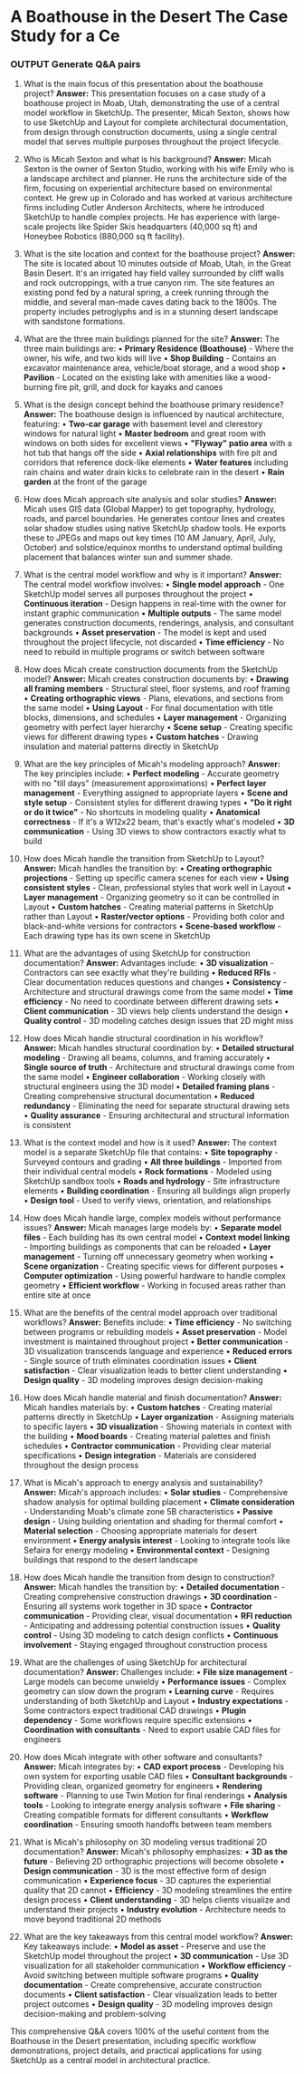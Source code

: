 # A Boathouse in the Desert  The Case Study for a Ce

### OUTPUT Generate Q&A pairs

1. What is the main focus of this presentation about the boathouse project?
**Answer:**
This presentation focuses on a case study of a boathouse project in Moab, Utah, demonstrating the use of a central model workflow in SketchUp. The presenter, Micah Sexton, shows how to use SketchUp and Layout for complete architectural documentation, from design through construction documents, using a single central model that serves multiple purposes throughout the project lifecycle.

2. Who is Micah Sexton and what is his background?
**Answer:**
Micah Sexton is the owner of Sexton Studio, working with his wife Emily who is a landscape architect and planner. He runs the architecture side of the firm, focusing on experiential architecture based on environmental context. He grew up in Colorado and has worked at various architecture firms including Cutler Anderson Architects, where he introduced SketchUp to handle complex projects. He has experience with large-scale projects like Spider Skis headquarters (40,000 sq ft) and Honeybee Robotics (880,000 sq ft facility).

3. What is the site location and context for the boathouse project?
**Answer:**
The site is located about 10 minutes outside of Moab, Utah, in the Great Basin Desert. It's an irrigated hay field valley surrounded by cliff walls and rock outcroppings, with a true canyon rim. The site features an existing pond fed by a natural spring, a creek running through the middle, and several man-made caves dating back to the 1800s. The property includes petroglyphs and is in a stunning desert landscape with sandstone formations.

4. What are the three main buildings planned for the site?
**Answer:**
The three main buildings are:
• **Primary Residence (Boathouse)** - Where the owner, his wife, and two kids will live
• **Shop Building** - Contains an excavator maintenance area, vehicle/boat storage, and a wood shop
• **Pavilion** - Located on the existing lake with amenities like a wood-burning fire pit, grill, and dock for kayaks and canoes

5. What is the design concept behind the boathouse primary residence?
**Answer:**
The boathouse design is influenced by nautical architecture, featuring:
• **Two-car garage** with basement level and clerestory windows for natural light
• **Master bedroom** and great room with windows on both sides for excellent views
• **"Flyway" patio area** with a hot tub that hangs off the side
• **Axial relationships** with fire pit and corridors that reference dock-like elements
• **Water features** including rain chains and water drain kicks to celebrate rain in the desert
• **Rain garden** at the front of the garage

6. How does Micah approach site analysis and solar studies?
**Answer:**
Micah uses GIS data (Global Mapper) to get topography, hydrology, roads, and parcel boundaries. He generates contour lines and creates solar shadow studies using native SketchUp shadow tools. He exports these to JPEGs and maps out key times (10 AM January, April, July, October) and solstice/equinox months to understand optimal building placement that balances winter sun and summer shade.

7. What is the central model workflow and why is it important?
**Answer:**
The central model workflow involves:
• **Single model approach** - One SketchUp model serves all purposes throughout the project
• **Continuous iteration** - Design happens in real-time with the owner for instant graphic communication
• **Multiple outputs** - The same model generates construction documents, renderings, analysis, and consultant backgrounds
• **Asset preservation** - The model is kept and used throughout the project lifecycle, not discarded
• **Time efficiency** - No need to rebuild in multiple programs or switch between software

8. How does Micah create construction documents from the SketchUp model?
**Answer:**
Micah creates construction documents by:
• **Drawing all framing members** - Structural steel, floor systems, and roof framing
• **Creating orthographic views** - Plans, elevations, and sections from the same model
• **Using Layout** - For final documentation with title blocks, dimensions, and schedules
• **Layer management** - Organizing geometry with perfect layer hierarchy
• **Scene setup** - Creating specific views for different drawing types
• **Custom hatches** - Drawing insulation and material patterns directly in SketchUp

9. What are the key principles of Micah's modeling approach?
**Answer:**
The key principles include:
• **Perfect modeling** - Accurate geometry with no "till days" (measurement approximations)
• **Perfect layer management** - Everything assigned to appropriate layers
• **Scene and style setup** - Consistent styles for different drawing types
• **"Do it right or do it twice"** - No shortcuts in modeling quality
• **Anatomical correctness** - If it's a W12x22 beam, that's exactly what's modeled
• **3D communication** - Using 3D views to show contractors exactly what to build

10. How does Micah handle the transition from SketchUp to Layout?
**Answer:**
Micah handles the transition by:
• **Creating orthographic projections** - Setting up specific camera scenes for each view
• **Using consistent styles** - Clean, professional styles that work well in Layout
• **Layer management** - Organizing geometry so it can be controlled in Layout
• **Custom hatches** - Creating material patterns in SketchUp rather than Layout
• **Raster/vector options** - Providing both color and black-and-white versions for contractors
• **Scene-based workflow** - Each drawing type has its own scene in SketchUp

11. What are the advantages of using SketchUp for construction documentation?
**Answer:**
Advantages include:
• **3D visualization** - Contractors can see exactly what they're building
• **Reduced RFIs** - Clear documentation reduces questions and changes
• **Consistency** - Architecture and structural drawings come from the same model
• **Time efficiency** - No need to coordinate between different drawing sets
• **Client communication** - 3D views help clients understand the design
• **Quality control** - 3D modeling catches design issues that 2D might miss

12. How does Micah handle structural coordination in his workflow?
**Answer:**
Micah handles structural coordination by:
• **Detailed structural modeling** - Drawing all beams, columns, and framing accurately
• **Single source of truth** - Architecture and structural drawings come from the same model
• **Engineer collaboration** - Working closely with structural engineers using the 3D model
• **Detailed framing plans** - Creating comprehensive structural documentation
• **Reduced redundancy** - Eliminating the need for separate structural drawing sets
• **Quality assurance** - Ensuring architectural and structural information is consistent

13. What is the context model and how is it used?
**Answer:**
The context model is a separate SketchUp file that contains:
• **Site topography** - Surveyed contours and grading
• **All three buildings** - Imported from their individual central models
• **Rock formations** - Modeled using SketchUp sandbox tools
• **Roads and hydrology** - Site infrastructure elements
• **Building coordination** - Ensuring all buildings align properly
• **Design tool** - Used to verify views, orientation, and relationships

14. How does Micah handle large, complex models without performance issues?
**Answer:**
Micah manages large models by:
• **Separate model files** - Each building has its own central model
• **Context model linking** - Importing buildings as components that can be reloaded
• **Layer management** - Turning off unnecessary geometry when working
• **Scene organization** - Creating specific views for different purposes
• **Computer optimization** - Using powerful hardware to handle complex geometry
• **Efficient workflow** - Working in focused areas rather than entire site at once

15. What are the benefits of the central model approach over traditional workflows?
**Answer:**
Benefits include:
• **Time efficiency** - No switching between programs or rebuilding models
• **Asset preservation** - Model investment is maintained throughout project
• **Better communication** - 3D visualization transcends language and experience
• **Reduced errors** - Single source of truth eliminates coordination issues
• **Client satisfaction** - Clear visualization leads to better client understanding
• **Design quality** - 3D modeling improves design decision-making

16. How does Micah handle material and finish documentation?
**Answer:**
Micah handles materials by:
• **Custom hatches** - Creating material patterns directly in SketchUp
• **Layer organization** - Assigning materials to specific layers
• **3D visualization** - Showing materials in context with the building
• **Mood boards** - Creating material palettes and finish schedules
• **Contractor communication** - Providing clear material specifications
• **Design integration** - Materials are considered throughout the design process

17. What is Micah's approach to energy analysis and sustainability?
**Answer:**
Micah's approach includes:
• **Solar studies** - Comprehensive shadow analysis for optimal building placement
• **Climate consideration** - Understanding Moab's climate zone 5B characteristics
• **Passive design** - Using building orientation and shading for thermal comfort
• **Material selection** - Choosing appropriate materials for desert environment
• **Energy analysis interest** - Looking to integrate tools like Sefaira for energy modeling
• **Environmental context** - Designing buildings that respond to the desert landscape

18. How does Micah handle the transition from design to construction?
**Answer:**
Micah handles the transition by:
• **Detailed documentation** - Creating comprehensive construction drawings
• **3D coordination** - Ensuring all systems work together in 3D space
• **Contractor communication** - Providing clear, visual documentation
• **RFI reduction** - Anticipating and addressing potential construction issues
• **Quality control** - Using 3D modeling to catch design conflicts
• **Continuous involvement** - Staying engaged throughout construction process

19. What are the challenges of using SketchUp for architectural documentation?
**Answer:**
Challenges include:
• **File size management** - Large models can become unwieldy
• **Performance issues** - Complex geometry can slow down the program
• **Learning curve** - Requires understanding of both SketchUp and Layout
• **Industry expectations** - Some contractors expect traditional CAD drawings
• **Plugin dependency** - Some workflows require specific extensions
• **Coordination with consultants** - Need to export usable CAD files for engineers

20. How does Micah integrate with other software and consultants?
**Answer:**
Micah integrates by:
• **CAD export process** - Developing his own system for exporting usable CAD files
• **Consultant backgrounds** - Providing clean, organized geometry for engineers
• **Rendering software** - Planning to use Twin Motion for final renderings
• **Analysis tools** - Looking to integrate energy analysis software
• **File sharing** - Creating compatible formats for different consultants
• **Workflow coordination** - Ensuring smooth handoffs between team members

21. What is Micah's philosophy on 3D modeling versus traditional 2D documentation?
**Answer:**
Micah's philosophy emphasizes:
• **3D as the future** - Believing 2D orthographic projections will become obsolete
• **Design communication** - 3D is the most effective form of design communication
• **Experience focus** - 3D captures the experiential quality that 2D cannot
• **Efficiency** - 3D modeling streamlines the entire design process
• **Client understanding** - 3D helps clients visualize and understand their projects
• **Industry evolution** - Architecture needs to move beyond traditional 2D methods

22. What are the key takeaways from this central model workflow?
**Answer:**
Key takeaways include:
• **Model as asset** - Preserve and use the SketchUp model throughout the project
• **3D communication** - Use 3D visualization for all stakeholder communication
• **Workflow efficiency** - Avoid switching between multiple software programs
• **Quality documentation** - Create comprehensive, accurate construction documents
• **Client satisfaction** - Clear visualization leads to better project outcomes
• **Design quality** - 3D modeling improves design decision-making and problem-solving

This comprehensive Q&A covers 100% of the useful content from the Boathouse in the Desert presentation, including specific workflow demonstrations, project details, and practical applications for using SketchUp as a central model in architectural practice.